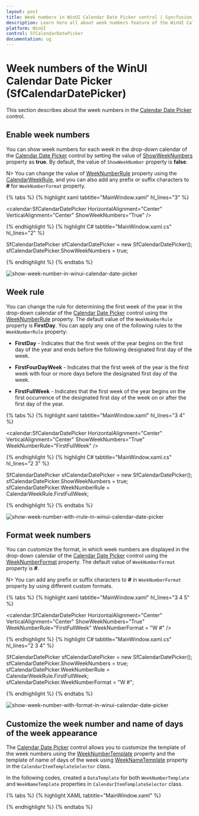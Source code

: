 ```yaml
---
layout: post
title: Week numbers in WinUI Calendar Date Picker control | Syncfusion
description: Learn here all about week numbers feature of the WinUI Calendar Date Picker (SfCalendarDatePicker) control and much more.
platform: WinUI
control: SfCalendarDatePicker
documentation: ug
---
```


# Week numbers of the WinUI Calendar Date Picker (SfCalendarDatePicker)

This section describes about the week numbers in the [Calendar Date Picker](https://help.syncfusion.com/cr/winui/Syncfusion.UI.Xaml.Calendar.SfCalendarDatePicker.html) control.

## Enable week numbers

You can show week numbers for each week in the drop-down calendar of the [Calendar Date Picker](https://help.syncfusion.com/cr/winui/Syncfusion.UI.Xaml.Calendar.SfCalendarDatePicker.html) control by setting the value of [ShowWeekNumbers](https://help.syncfusion.com/cr/winui/Syncfusion.UI.Xaml.Calendar.SfCalendarDatePicker.html#Syncfusion_UI_Xaml_Calendar_SfCalendarDatePicker_ShowWeekNumbers) property as **true**. By default, the value of `ShowWeekNumber` property is **false**.

N> You can change the value of [WeekNumberRule](https://help.syncfusion.com/cr/winui/Syncfusion.UI.Xaml.Calendar.SfCalendarDatePicker.html#Syncfusion_UI_Xaml_Calendar_SfCalendarDatePicker_WeekNumberRule) property using the [CalendarWeekRule](https://docs.microsoft.com/en-us/dotnet/api/system.globalization.calendarweekrule?view=net-5.0), and you can also add any prefix or suffix characters to **#** for `WeekNumberFormat` property.

{% tabs %}
{% highlight xaml tabtitle="MainWindow.xaml" hl_lines="3" %}

<calendar:SfCalendarDatePicker HorizontalAlignment="Center" 
                               VerticalAlignment="Center"
                               ShowWeekNumbers="True" />

{% endhighlight %}
{% highlight C# tabtitle="MainWindow.xaml.cs" hl_lines="2" %}

SfCalendarDatePicker sfCalendarDatePicker = new SfCalendarDatePicker();
sfCalendarDatePicker.ShowWeekNumbers = true;

{% endhighlight %}
{% endtabs %}

![show-week-number-in-winui-calendar-date-picker](Week_Numbers_images/show-week-number-in-winui-calendar-date-picker.png)

## Week rule

You can change the rule for determining the first week of the year in the drop-down calendar of the [Calendar Date Picker](https://help.syncfusion.com/cr/winui/Syncfusion.UI.Xaml.Calendar.SfCalendarDatePicker.html) control using the [WeekNumberRule](https://help.syncfusion.com/cr/winui/Syncfusion.UI.Xaml.Calendar.SfCalendarDatePicker.html#Syncfusion_UI_Xaml_Calendar_SfCalendarDatePicker_WeekNumberRule) property. The default value of the `WeekNumberRule` property is **FirstDay**. You can apply any one of the following rules to the `WeekNumberRule` property:

* **FirstDay** - Indicates that the first week of the year begins on the first day of the year and ends before the following designated first day of the week.

* **FirstFourDayWeek** - Indicates that the first week of the year is the first week with four or more days before the designated first day of the week.

* **FirstFullWeek** - Indicates that the first week of the year begins on the first occurrence of the designated first day of the week on or after the first day of the year.

{% tabs %}
{% highlight xaml tabtitle="MainWindow.xaml" hl_lines="3 4" %}

<calendar:SfCalendarDatePicker HorizontalAlignment="Center" 
                               VerticalAlignment="Center"
                               ShowWeekNumbers="True" 
                               WeekNumberRule="FirstFullWeek" />

{% endhighlight %}
{% highlight C# tabtitle="MainWindow.xaml.cs" hl_lines="2 3" %}

SfCalendarDatePicker sfCalendarDatePicker = new SfCalendarDatePicker();
sfCalendarDatePicker.ShowWeekNumbers = true;
sfCalendarDatePicker.WeekNumberRule = CalendarWeekRule.FirstFullWeek;

{% endhighlight %}
{% endtabs %}

![show-week-number-with-rrule-in-winui-calendar-date-picker](Week_Numbers_images/show-week-number-with-rrule-in-winui-calendar-date-picker.png)

## Format week numbers

You can customize the format, in which week numbers are displayed in the drop-down calendar of the [Calendar Date Picker](https://help.syncfusion.com/cr/winui/Syncfusion.UI.Xaml.Calendar.SfCalendarDatePicker.html) control using the [WeekNumberFormat](https://help.syncfusion.com/cr/winui/Syncfusion.UI.Xaml.Calendar.SfCalendarDatePicker.html#Syncfusion_UI_Xaml_Calendar_SfCalendarDatePicker_WeekNumberFormat) property. The default value of `WeekNumberFormat` property is **#**.

N> You can add any prefix or suffix characters to **#** in `WeekNumberFormat` property by using different custom formats.

{% tabs %}
{% highlight xaml tabtitle="MainWindow.xaml" hl_lines="3 4 5" %}

<calendar:SfCalendarDatePicker HorizontalAlignment="Center"
                               VerticalAlignment="Center"
                               ShowWeekNumbers="True" 
                               WeekNumberRule="FirstFullWeek"
                               WeekNumberFormat = "W #" />

{% endhighlight %}
{% highlight C# tabtitle="MainWindow.xaml.cs" hl_lines="2 3 4" %}

SfCalendarDatePicker sfCalendarDatePicker = new SfCalendarDatePicker();
sfCalendarDatePicker.ShowWeekNumbers = true;
sfCalendarDatePicker.WeekNumberRule = CalendarWeekRule.FirstFullWeek;
sfCalendarDatePicker.WeekNumberFormat = "W #";

{% endhighlight %}
{% endtabs %}

![show-week-number-with-format-in-winui-calendar-date-picker](Week_Numbers_images/show-week-number-with-format-in-winui-calendar-date-picker.png)

## Customize the week number and name of days of the week appearance

The [Calendar Date Picker](https://help.syncfusion.com/cr/winui/Syncfusion.UI.Xaml.Calendar.SfCalendarDatePicker.html) control allows you to customize the template of the week numbers using the [WeekNumberTemplate](https://help.syncfusion.com/cr/winui/Syncfusion.UI.Xaml.Calendar.CalendarItemTemplateSelector.html#Syncfusion_UI_Xaml_Calendar_CalendarItemTemplateSelector_WeekNumberTemplate) property and the template of name of days of the week using [WeekNameTemplate](https://help.syncfusion.com/cr/winui/Syncfusion.UI.Xaml.Calendar.CalendarItemTemplateSelector.html#Syncfusion_UI_Xaml_Calendar_CalendarItemTemplateSelector_WeekNameTemplate) property in the `CalendarItemTemplateSelector` class. 

In the following codes, created a `DataTemplate` for both `WeekNumberTemplate` and `WeekNameTemplate` properties in `CalendarItemTemplateSelector` class.

{% tabs %}
{% highlight XAML tabtitle="MainWindow.xaml" %}

<Grid>
    <Grid.Resources>
        <DataTemplate x:Key="WeekNameAndNumberTemplate">
            <Viewbox >
                <Grid>
                    <Ellipse Width="30" 
                                Height="30" 
                                Fill="White"
                                HorizontalAlignment="Center" VerticalAlignment="Center"
                                Margin="1" />
                    <TextBlock Text="{Binding DisplayText}" 
                                HorizontalAlignment="Center"
                                VerticalAlignment="Center" 
                                Foreground="DeepSkyBlue"/>
                </Grid>
            </Viewbox>
        </DataTemplate>
    </Grid.Resources>
    <calendar:SfCalendarDatePicker x:Name="sfCalendarDatePicker"
                                   HorizontalAlignment="Center" VerticalAlignment="Center" ShowWeekNumbers="True"
                                   >
        <FlyoutBase.AttachedFlyout>
            <editors:DropDownFlyout>
                <calendar:SfCalendar WeekNumberRule="FirstFourDayWeek"
                    ShowWeekNumbers="True">
                    <calendar:SfCalendar.Resources>
                        <Style TargetType="calendar:CalendarItem">
                            <Setter Property="ContentTemplateSelector">
                                <Setter.Value>
                                    <calendar:CalendarItemTemplateSelector WeekNameTemplate="{StaticResource WeekNameAndNumberTemplate}" 
                                                                WeekNumberTemplate="{StaticResource WeekNameAndNumberTemplate}" />
                                </Setter.Value>
                            </Setter>
                        </Style>
                    </calendar:SfCalendar.Resources>
                </calendar:SfCalendar>
            </editors:DropDownFlyout>
        </FlyoutBase.AttachedFlyout>
    </calendar:SfCalendarDatePicker>
</Grid>

{% endhighlight %}
{% endtabs %}